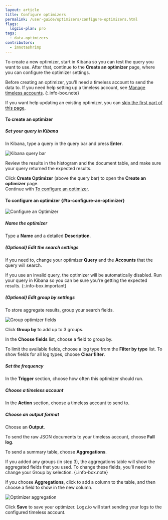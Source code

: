 ```yaml
---
layout: article
title: Configure optimizers
permalink: /user-guide/optimizers/configure-optimizers.html
flags:
  logzio-plan: pro
tags:
  - data-optimizers
contributors:
  - imnotashrimp
---
```


To create a new optimizer, start in Kibana so you can test the query you want to use. After that, continue to the **Create an optimizer** page, where you can configure the optimizer settings.

  Before creating an optimizer, you'll need a timeless account to send the data to. If you need help setting up a timeless account, see [Manage timeless accounts]({{site.baseurl}}/user-guide/accounts/manage-timeless-accounts.html).
  {:.info-box.note}

If you want help updating an existing optimizer, you can [skip the first part of this page](#to-configure-an-optimizer).

#### To create an optimizer

##### Set your query in Kibana

In Kibana, type a query in the query bar
and press **Enter**.


![Kibana query bar](https://dytvr9ot2sszz.cloudfront.net/logz-docs/kibana/kibana--query-bar_aug2021.png)

Review the results in the histogram and the document table,
and make sure your query returned the expected results.

Click **Create Optimizer** (above the query bar) to open the **Create an optimizer** page. <br>
Continue with [To configure an optimizer](#to-configure-an-optimizer).


#### To configure an optimizer {#to-configure-an-optimizer}

![Configure an Optimizer](https://dytvr9ot2sszz.cloudfront.net/logz-docs/kibana/create-optimizer_aug2021.png)

<div class="tasklist">

##### Name the optimizer

Type a **Name** and a detailed **Description**.

##### _(Optional)_ Edit the search settings

If you need to, change your optimizer **Query** and the **Accounts** that the query will search.

If you use an invalid query, the optimizer will be automatically disabled.
Run your query in Kibana so you can be sure you're getting the expected results.
{:.info-box.important}

##### _(Optional)_ Edit group by settings

To store aggregate results, group your search fields.

![Group optimizer fields](https://dytvr9ot2sszz.cloudfront.net/logz-docs/kibana/optimizer-groupby_aug2021.png)

Click **Group by** to add up to 3 groups.

In the **Choose fields** list,
choose a field to group by.

To limit the available fields,
choose a log type from the **Filter by type** list.
To show fields for all log types,
choose **Clear filter**.

##### Set the frequency

In the **Trigger** section, choose how often this optimizer should run.

##### Choose a timeless account

In the **Action** section, choose a timeless account to send to.

##### Choose an output format

Choose an **Output**.


To send the raw JSON documents to your timeless account, choose **Full log**.


To send a summary table, choose **Aggregations**.

  If you added any groups (in step 3), the aggregations table will show the aggregated fields that you used. To change these fields, you'll need to change your Group by selection.
  {:.info-box.note}

If you choose **Aggregations**, click <i class="li li-plus"></i> to add a column to the table, and then choose a field to show in the new column.

![Optimizer aggregation](https://dytvr9ot2sszz.cloudfront.net/logz-docs/kibana/optimizr-aggreg2_aug2021.png)

Click **Save** to save your optimizer. Logz.io will start sending your logs to the configured timeless account.

</div>
